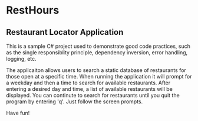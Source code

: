 # RestHours
## Restaurant Locator Application

This is a sample C# project used to demonstrate good code practices, such as the single responsiblity principle, dependency inversion, error handling, logging, etc.

The applicaiton allows users to search a static database of restaurants for those open at a specific time. When running the application it will prompt for a weekday and then a time to search for available restaurants. After entering a desired day and time, a list of available restaurants will be displayed. You can continute to search for restaurants until you quit the program by entering 'q'. Just follow the screen prompts.

Have fun!

